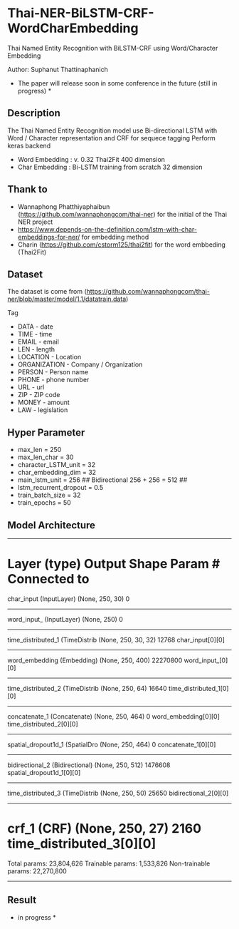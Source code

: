 # Thai-NER-BiLSTM-CRF-WordCharEmbedding
Thai Named Entity Recognition with BiLSTM-CRF using Word/Character Embedding

Author: Suphanut Thattinaphanich

* The paper will release soon in some conference in the future (still in progress) *

## Description

The Thai Named Entity Recognition model use Bi-directional LSTM with Word / Character representation and CRF for sequece tagging
Perform keras backend

- Word Embedding : v. 0.32 Thai2Fit 400 dimension
- Char Embedding : Bi-LSTM training from scratch 32 dimension

## Thank to 
- Wannaphong Phatthiyaphaibun (https://github.com/wannaphongcom/thai-ner) for the initial of the Thai NER project
- https://www.depends-on-the-definition.com/lstm-with-char-embeddings-for-ner/ for embedding method
- Charin (https://github.com/cstorm125/thai2fit) for the word embbeding (Thai2Fit)

## Dataset

The dataset is come from (https://github.com/wannaphongcom/thai-ner/blob/master/model/1.1/datatrain.data)

Tag

- DATA - date
- TIME - time
- EMAIL - email
- LEN - length
- LOCATION - Location
- ORGANIZATION - Company / Organization
- PERSON - Person name
- PHONE - phone number
- URL - url
- ZIP - ZIP code
- MONEY - amount
- LAW - legislation

## Hyper Parameter

- max_len = 250
- max_len_char = 30
- character_LSTM_unit = 32
- char_embedding_dim = 32
- main_lstm_unit = 256 ## Bidirectional 256 + 256 = 512 ##
- lstm_recurrent_dropout = 0.5
- train_batch_size = 32
- train_epochs = 50

## Model Architecture

__________________________________________________________________________________________________
Layer (type)                    Output Shape         Param #     Connected to                     
==================================================================================================
char_input (InputLayer)         (None, 250, 30)      0                                            
__________________________________________________________________________________________________
word_input_ (InputLayer)        (None, 250)          0                                            
__________________________________________________________________________________________________
time_distributed_1 (TimeDistrib (None, 250, 30, 32)  12768       char_input[0][0]                 
__________________________________________________________________________________________________
word_embedding (Embedding)      (None, 250, 400)     22270800    word_input_[0][0]                
__________________________________________________________________________________________________
time_distributed_2 (TimeDistrib (None, 250, 64)      16640       time_distributed_1[0][0]         
__________________________________________________________________________________________________
concatenate_1 (Concatenate)     (None, 250, 464)     0           word_embedding[0][0]             
                                                                 time_distributed_2[0][0]         
__________________________________________________________________________________________________
spatial_dropout1d_1 (SpatialDro (None, 250, 464)     0           concatenate_1[0][0]              
__________________________________________________________________________________________________
bidirectional_2 (Bidirectional) (None, 250, 512)     1476608     spatial_dropout1d_1[0][0]        
__________________________________________________________________________________________________
time_distributed_3 (TimeDistrib (None, 250, 50)      25650       bidirectional_2[0][0]            
__________________________________________________________________________________________________
crf_1 (CRF)                     (None, 250, 27)      2160        time_distributed_3[0][0]         
==================================================================================================
Total params: 23,804,626
Trainable params: 1,533,826
Non-trainable params: 22,270,800
__________________________________________________________________________________________________


## Result

* in progress *
